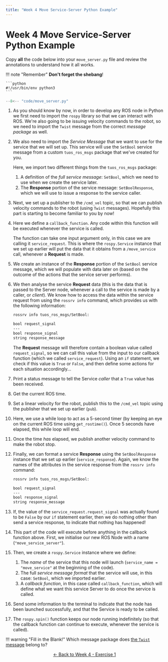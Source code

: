 ```yaml
---  
title: "Week 4 Move Service-Server Python Example"  
---
```


# Week 4 Move Service-Server Python Example

Copy **all** the code below into your `move_server.py` file and review the annotations to understand how it all works.

!!! note "Remember"
    **Don't forget the shebang**!

    ```python
    #!/usr/bin/env python3
    ```

```py title="move_server.py"
--8<-- "code/move_server.py"
```

1. As you should know by now, in order to develop any ROS node in Python we first need to import the `rospy` library so that we can interact with ROS. We're also going to be issuing velocity commands to the robot, so we need to import the `Twist` message from the correct *message package* as well.

1. We also need to import the *Service Message* that we want to use for the service that we will set up. This service will use the `SetBool` service message from a custom `tuos_ros_msgs` package that we've created for you.

    Here, we import two different things from the `tuos_ros_msgs` package:

    1. A definition of the *full service message*: `SetBool`, which we need to use when we create the service later.
    1. The **Response** portion of the service message: `SetBoolResponse`, which we will use to issue a response to the service caller.

1. Next, we set up a publisher to the `/cmd_vel` topic, so that we can publish velocity commands to the robot (using `Twist` messages). Hopefully this part is starting to become familiar to you by now!

1. Here we define a `callback_function`. Any code within this function will be executed whenever the service is called.

    The function can take one input argument only, in this case we are calling it `service_request`. This is where the `rospy.Service` instance that we set up earlier will put the data that it obtains from a `/move_service` call, whenever a **Request** is made.

1. We create an instance of the **Response** portion of the `SetBool` service message, which we will populate with data later on (based on the outcome of the actions that the service server performs).

1. We then analyse the service **Request** data (this is the data that is passed to the Server node, whenever a call to the service is made by a caller, or *client*). We know how to access the data within the service request from using the `rossrv info` command, which provides us with the following information:

    ```txt
    rossrv info tuos_ros_msgs/SetBool:

    bool request_signal
    ---
    bool response_signal
    string response_message
    ```

    The **Request** message will therefore contain a boolean value called `request_signal`, so we can call this value from the input to our callback function (which we called `service_request`). Using an `if` statement, we check if this value is `True` or `False`, and then define some actions for each situation accordingly...

1. Print a status message to tell the Service *caller* that a `True` value has been received.

1. Get the current ROS time.

1. Set a linear velocity for the robot, publish this to the `/cmd_vel` topic using the publisher that we set up earlier (`pub`).

1. Here, we use a while loop to act as a 5-second timer (by keeping an eye on the current ROS time using `get_rostime()`). Once 5 seconds have elapsed, this while loop will end.

1. Once the time *has* elapsed, we publish another velocity command to make the robot stop.

1. Finally, we can format a service **Response** using the `SetBoolResponse` instance that we set up earlier (`service_response`). Again, we know the names of the attributes in the service response from the `rossrv info` command:

    ```txt
    rossrv info tuos_ros_msgs/SetBool:

    bool request_signal
    ---
    bool response_signal
    string response_message
    ```

1. If, the value of the `service_request.request_signal` was actually found to be `False` by our `if` statement earlier, then we do nothing other than send a service response, to indicate that nothing has happened!

1. This part of the code will execute before anything in the callback function above. First, we initialise our new ROS Node with a name (`"move_service_server"`).

1. Then, we create a `rospy.Service` instance where we define:

    1. The *name* of the service that this node will launch (`service_name = "move_service"` at the beginning of the code).
    1. The full *service message format* that the service will use, in this case: `SetBool`, which we imported earlier.
    1. A *callback function*, in this case called `callback_function`, which will define what we want this service Server to do once the service is called.

1. Send some information to the terminal to indicate that the node has been launched successfully, and that the Service is ready to be called.

1. The `rospy.spin()` function keeps our node running indefinitely (so that the callback function can continue to execute, whenever the service is called). 

!!! warning "Fill in the Blank!"
    Which message package does [the `Twist` message](../../week2/#twist-py) belong to?

<p align="center">
  <a href="../../week4#ex1_ret">&#8592; Back to Week 4 - Exercise 1</a>
</p>